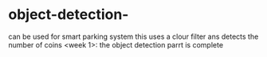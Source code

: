 # object-detection-
can be used for smart parking system
this uses a clour filter ans detects the number of coins 
<week 1>:
  the object detection parrt is complete 
